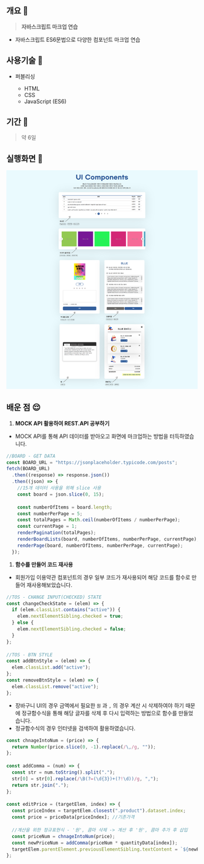 ## 개요 📃

> **자바스크립트 마크업 연습**

- 자바스크립트 ES6문법으로 다양한 컴포넌트 마크업 연습

## 사용기술 🤗

- 퍼블리싱

  - HTML
  - CSS
  - JavaScript (ES6)

## 기간 📅

> 약 6일

## 실행화면 🌟

![실행화면](./assets/images/screencapture.png)

## 배운 점 😌

1. **MOCK API 활용하여 REST.API 공부하기**

- MOCK API를 통해 API 데이터를 받아오고 화면에 마크업하는 방법을 터득하였습니다.

```js
//BOARD - GET DATA
const BOARD_URL = "https://jsonplaceholder.typicode.com/posts";
fetch(BOARD_URL)
  .then((response) => response.json())
  .then((json) => {
    //15개 데이터 사용을 위해 slice 사용
    const board = json.slice(0, 15);

    const numberOfItems = board.length;
    const numberPerPage = 5;
    const totalPages = Math.ceil(numberOfItems / numberPerPage);
    const currentPage = 1;
    renderPagination(totalPages);
    renderBoardLists(board, numberOfItems, numberPerPage, currentPage);
    renderPage(board, numberOfItems, numberPerPage, currentPage);
  });
```

1. **함수를 만들어 코드 재사용**

- 회원가입 이용약관 컴포넌트의 경우 일부 코드가 재사용되어 해당 코드를 함수로 만들어 재사용해보았습니다.

```js
//TOS - CHANGE INPUT(CHECKED) STATE
const changeCheckState = (elem) => {
  if (elem.classList.contains("active")) {
    elem.nextElementSibling.checked = true;
  } else {
    elem.nextElementSibling.checked = false;
  }
};

//TOS - BTN STYLE
const addBtnStyle = (elem) => {
  elem.classList.add("active");
};
const removeBtnStyle = (elem) => {
  elem.classList.remove("active");
};
```

- 장바구니 UI의 경우 금액에서 필요한 `원` 과 `,` 의 경우 계산 시 삭제하여야 하기 때문에 정규함수식을 통해 해당 글자를 삭제 후 다시 입력하는 방법으로 함수를 만들었습니다.
- 정규함수식의 경우 인터넷을 검색하여 활용하였습니다.

```js
const chnageIntoNum = (price) => {
  return Number(price.slice(0, -1).replace(/\,/g, ""));
};

const addComma = (num) => {
  const str = num.toString().split(".");
  str[0] = str[0].replace(/\B(?=(\d{3})+(?!\d))/g, ",");
  return str.join(".");
};

const editPrice = (targetElem, index) => {
  const priceIndex = targetElem.closest(".product").dataset.index;
  const price = priceData[priceIndex]; //기존가격

  //계산을 위한 정규표현식 - '원', 콤마 삭제 -> 계산 후 '원', 콤마 추가 후 삽입
  const priceNum = chnageIntoNum(price);
  const newPriceNum = addComma(priceNum * quantityData[index]);
  targetElem.parentElement.previousElementSibling.textContent = `${newPriceNum}원`;
};
```
